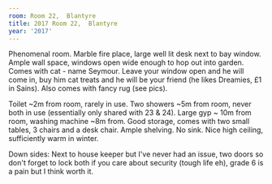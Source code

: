 ```yaml
---
room: Room 22,  Blantyre
title: 2017 Room 22,  Blantyre
year: '2017'
---
```


Phenomenal room. Marble fire place, large well lit desk next to bay window. Ample wall space, windows open wide enough to hop out into garden. Comes with cat - name Seymour. Leave your window open and he will come in, buy him cat treats and he will be your friend (he likes Dreamies, £1 in Sains). Also comes with fancy rug (see pics).

Toilet ~2m from room, rarely in use. Two showers ~5m from room, never both in use (essentially only shared with 23 & 24). Large gyp ~ 10m from room, washing machine ~8m from. Good storage, comes with two small tables, 3 chairs and a desk chair. Ample shelving. No sink. Nice high ceiling, sufficiently warm in winter. 

Down sides: Next to house keeper but I've never had an issue, two doors so don't forget to lock both if you care about security (tough life eh), grade 6 is a pain but I think worth it.